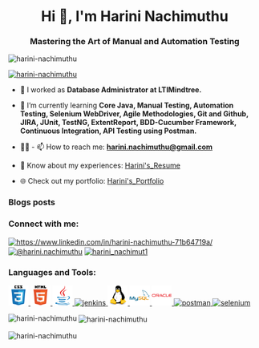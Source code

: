 <h1 align="center">Hi 👋, I'm Harini Nachimuthu</h1>
<h3 align="center">Mastering the Art of Manual and Automation Testing</h3>

<p align="left"> <img src="https://komarev.com/ghpvc/?username=harini-nachimuthu&label=Profile%20views&color=0e75b6&style=flat" alt="harini-nachimuthu" /> </p>

<p align="left"> <a href="https://github.com/ryo-ma/github-profile-trophy"><img src="https://github-profile-trophy.vercel.app/?username=harini-nachimuthu" alt="harini-nachimuthu" /></a> </p>

- 🔭 I worked as **Database Administrator at LTIMindtree.**

- 🌱 I’m currently learning **Core Java, Manual Testing, Automation Testing, Selenium WebDriver, Agile Methodologies, Git and Github, JIRA, JUnit, TestNG, ExtentReport, BDD-Cucumber Framework, Continuous Integration, API Testing using Postman.**

- 👨‍💻 - 📫 How to reach me: **[harini.nachimuthu@gmail.com](mailto:harini.nachimuthu@gmail.com)**
- 📄 Know about my experiences: [Harini's_Resume](https://drive.google.com/file/d/1KGsRtdFAmB-Fa8VtxSVxxiQt5ikXGg5u/view?usp=drive_link)
- 🌐 Check out my portfolio: [Harini's_Portfolio](https://stripe-ocicat-3a1.notion.site/Hi-I-m-Harini-Nachimuthu-I-m-Software-Tester-127d4479bbdd809aad6ef636bcd9bc28)

### Blogs posts
<!-- BLOG-POST-LIST:START -->
<!-- BLOG-POST-LIST:END -->

<h3 align="left">Connect with me:</h3>
<p align="left">
<a href="https://linkedin.com/in/https://www.linkedin.com/in/harini-nachimuthu-71b64719a/" target="blank"><img align="center" src="https://raw.githubusercontent.com/rahuldkjain/github-profile-readme-generator/master/src/images/icons/Social/linked-in-alt.svg" alt="https://www.linkedin.com/in/harini-nachimuthu-71b64719a/" height="30" width="40" /></a>
<a href="https://medium.com/@harini.nachimuthu" target="blank"><img align="center" src="https://raw.githubusercontent.com/rahuldkjain/github-profile-readme-generator/master/src/images/icons/Social/medium.svg" alt="@harini.nachimuthu" height="30" width="40" /></a>
<a href="https://www.hackerrank.com/harini_nachimut1" target="blank"><img align="center" src="https://raw.githubusercontent.com/rahuldkjain/github-profile-readme-generator/master/src/images/icons/Social/hackerrank.svg" alt="harini_nachimut1" height="30" width="40" /></a>
</p>

<h3 align="left">Languages and Tools:</h3>
<p align="left"> <a href="https://www.w3schools.com/css/" target="_blank" rel="noreferrer"> <img src="https://raw.githubusercontent.com/devicons/devicon/master/icons/css3/css3-original-wordmark.svg" alt="css3" width="40" height="40"/> </a> <a href="https://www.w3.org/html/" target="_blank" rel="noreferrer"> <img src="https://raw.githubusercontent.com/devicons/devicon/master/icons/html5/html5-original-wordmark.svg" alt="html5" width="40" height="40"/> </a> <a href="https://www.java.com" target="_blank" rel="noreferrer"> <img src="https://raw.githubusercontent.com/devicons/devicon/master/icons/java/java-original.svg" alt="java" width="40" height="40"/> </a> <a href="https://www.jenkins.io" target="_blank" rel="noreferrer"> <img src="https://www.vectorlogo.zone/logos/jenkins/jenkins-icon.svg" alt="jenkins" width="40" height="40"/> </a> <a href="https://www.linux.org/" target="_blank" rel="noreferrer"> <img src="https://raw.githubusercontent.com/devicons/devicon/master/icons/linux/linux-original.svg" alt="linux" width="40" height="40"/> </a> <a href="https://www.mysql.com/" target="_blank" rel="noreferrer"> <img src="https://raw.githubusercontent.com/devicons/devicon/master/icons/mysql/mysql-original-wordmark.svg" alt="mysql" width="40" height="40"/> </a> <a href="https://www.oracle.com/" target="_blank" rel="noreferrer"> <img src="https://raw.githubusercontent.com/devicons/devicon/master/icons/oracle/oracle-original.svg" alt="oracle" width="40" height="40"/> </a> <a href="https://postman.com" target="_blank" rel="noreferrer"> <img src="https://www.vectorlogo.zone/logos/getpostman/getpostman-icon.svg" alt="postman" width="40" height="40"/> </a> <a href="https://www.selenium.dev" target="_blank" rel="noreferrer"> <img src="https://raw.githubusercontent.com/detain/svg-logos/780f25886640cef088af994181646db2f6b1a3f8/svg/selenium-logo.svg" alt="selenium" width="40" height="40"/> </a> </p>

<p><img align="left" src="https://github-readme-stats.vercel.app/api/top-langs?username=harini-nachimuthu&show_icons=true&locale=en&layout=compact" alt="harini-nachimuthu" /></p>

<p>&nbsp;<img align="center" src="https://github-readme-stats.vercel.app/api?username=harini-nachimuthu&show_icons=true&locale=en" alt="harini-nachimuthu" /></p>

<p><img align="center" src="https://github-readme-streak-stats.herokuapp.com/?user=harini-nachimuthu&" alt="harini-nachimuthu" /></p>
